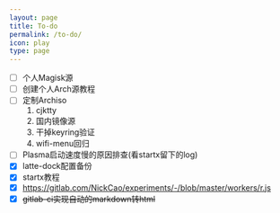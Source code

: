 ```yaml
---
layout: page
title: To-do
permalink: /to-do/
icon: play
type: page
---
```


- [ ] 个人Magisk源
- [ ] 创建个人Arch源教程
- [ ] 定制Archiso
  1. cjktty
  2. 国内镜像源
  3. 干掉keyring验证
  4. wifi-menu回归
- [ ] Plasma启动速度慢的原因排查(看startx留下的log)
- [x] latte-dock配置备份
- [x] startx教程
- [x] https://gitlab.com/NickCao/experiments/-/blob/master/workers/r.js
- [x] ~~gitlab-ci实现自动的markdown转html~~

